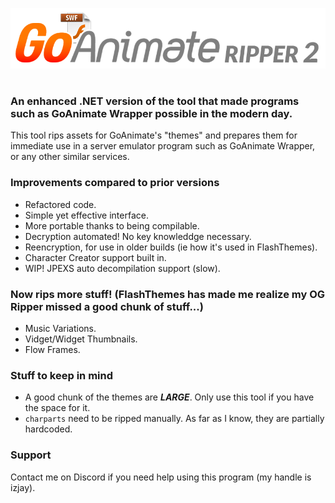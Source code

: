 ![GoAnimate Ripper2](./assets/logo.png)
#
### An enhanced .NET version of the tool that made programs such as GoAnimate Wrapper possible in the modern day.
This tool rips assets for GoAnimate's "themes" and prepares them for immediate use in a server emulator program such as GoAnimate Wrapper, or any other similar services.
### Improvements compared to prior versions
- Refactored code.
- Simple yet effective interface.
- More portable thanks to being compilable.
- Decryption automated! No key knowleddge necessary.
- Reencryption, for use in older builds (ie how it's used in FlashThemes).
- Character Creator support built in.
- WIP! JPEXS auto decompilation support (slow).
### Now rips more stuff! (FlashThemes has made me realize my OG Ripper missed a good chunk of stuff...)
- Music Variations.
- Vidget/Widget Thumbnails.
- Flow Frames.
### Stuff to keep in mind
- A good chunk of the themes are ***LARGE***. Only use this tool if you have the space for it.
- `charparts` need to be ripped manually. As far as I know, they are partially hardcoded.
### Support
Contact me on Discord if you need help using this program (my handle is izjay).
